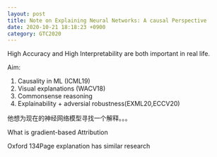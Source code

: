 ```yaml
---
layout: post
title: Note on Explaining Neural Networks: A causal Perspective
date: 2020-10-21 18:18:23 +0900
category: GTC2020
---
```


High Accuracy and High Interpretability are both important in real life.

Aim:

1. Causality in ML (ICML19)
2. Visual explanations (WACV18)
3. Commonsense reasoning
4. Explainability + adversial robustness(EXML20,ECCV20)

他想为现在的神经网络模型寻找一个解释。。。

What is gradient-based Attribution

Oxford 134Page explanation has similar research